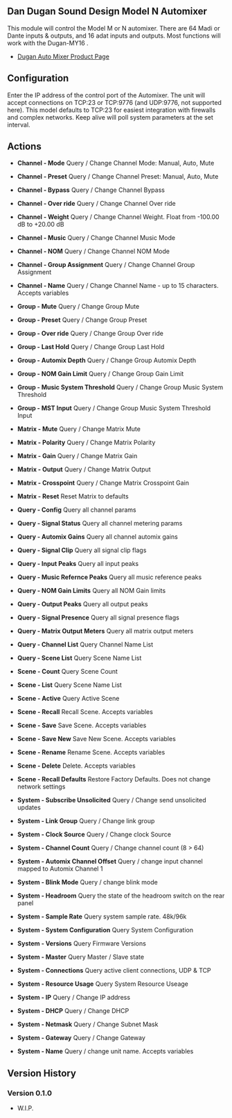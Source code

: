 ## Dan Dugan Sound Design Model N Automixer

This module will control the Model M or N automixer. There are 64 Madi or Dante inputs & outputs, and 16 adat inputs and outputs.
Most functions will work with the Dugan-MY16 .

- [Dugan Auto Mixer Product Page](https://www.dandugan.com/products/)

## Configuration
Enter the IP address of the control port of the Automixer. The unit will accept connections on TCP:23 or TCP:9776 (and UDP:9776, not supported here). This model defaults to TCP:23 for easiest integration with firewalls and complex networks. Keep alive will poll system parameters at the set interval.

## Actions
- **Channel - Mode** Query / Change Channel Mode: Manual, Auto, Mute
- **Channel - Preset** Query / Change Channel Preset: Manual, Auto, Mute
- **Channel - Bypass** Query / Change Channel Bypass
- **Channel - Over ride** Query / Change Channel Over ride
- **Channel - Weight** Query / Change Channel Weight. Float from -100.00 dB to +20.00 dB
- **Channel - Music** Query / Change Channel Music Mode
- **Channel - NOM** Query / Change Channel NOM Mode
- **Channel - Group Assignment** Query / Change Channel Group Assignment
- **Channel - Name** Query / Change Channel Name - up to 15 characters.  Accepts variables

- **Group - Mute** Query / Change Group Mute
- **Group - Preset** Query / Change Group Preset
- **Group - Over ride** Query / Change Group Over ride
- **Group - Last Hold** Query / Change Group Last Hold
- **Group - Automix Depth** Query / Change Group Automix Depth
- **Group - NOM Gain Limit** Query / Change Group Gain Limit
- **Group - Music System Threshold** Query / Change Group Music System Threshold
- **Group - MST Input** Query / Change Group Music System Threshold Input

- **Matrix - Mute** Query / Change Matrix Mute
- **Matrix - Polarity** Query / Change Matrix Polarity
- **Matrix - Gain** Query / Change Matrix Gain
- **Matrix - Output** Query / Change Matrix Output
- **Matrix - Crosspoint** Query / Change Matrix Crosspoint Gain
- **Matrix - Reset** Reset Matrix to defaults

- **Query - Config** Query all channel params
- **Query - Signal Status** Query all channel metering params
- **Query - Automix Gains** Query all channel automix gains
- **Query - Signal Clip** Query all signal clip flags
- **Query - Input Peaks** Query all input peaks
- **Query - Music Refernce Peaks** Query all music reference peaks
- **Query - NOM Gain Limits** Query all NOM Gain limits
- **Query - Output Peaks** Query all output peaks
- **Query - Signal Presence** Query all signal presence flags
- **Query - Matrix Output Meters** Query all matrix output meters
- **Query - Channel List** Query Channel Name List
- **Query - Scene List** Query Scene Name List


- **Scene - Count** Query Scene Count
- **Scene - List** Query Scene Name List
- **Scene - Active** Query Active Scene
- **Scene - Recall** Recall Scene. Accepts variables
- **Scene - Save** Save Scene. Accepts variables
- **Scene - Save New** Save New Scene. Accepts variables
- **Scene - Rename** Rename Scene. Accepts variables
- **Scene - Delete** Delete. Accepts variables
- **Scene - Recall Defaults** Restore Factory Defaults. Does not change network settings

- **System - Subscribe Unsolicited** Query / Change send unsolicited updates
- **System - Link Group** Query / Change link group
- **System - Clock Source** Query / Change clock Source
- **System - Channel Count** Query / Change channel count (8 > 64)
- **System - Automix Channel Offset** Query / change input channel mapped to Automix Channel 1
- **System - Blink Mode** Query / change blink mode
- **System - Headroom** Query the state of the headroom switch on the rear panel
- **System - Sample Rate** Query system sample rate. 48k/96k
- **System - System Configuration** Query System Configuration
- **System - Versions** Query Firmware Versions
- **System - Master** Query Master / Slave state
- **System - Connections** Query active client connections, UDP & TCP
- **System - Resource Usage** Query System Resource Useage
- **System - IP** Query / Change IP address
- **System - DHCP** Query / Change DHCP 
- **System - Netmask** Query / Change Subnet Mask
- **System - Gateway** Query / Change Gateway
- **System - Name** Query / change unit name. Accepts variables

## Version History

### Version 0.1.0
- W.I.P.